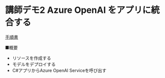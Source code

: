 # 講師デモ2 Azure OpenAI をアプリに統合する

[手順書](https://microsoftlearning.github.io/mslearn-openai.ja-jp/Instructions/Labs/02-natural-language-azure-openai.html)

■概要

- リソースを作成する
- モデルをデプロイする
- C#アプリからAzure OpenAI Serviceを呼び出す

